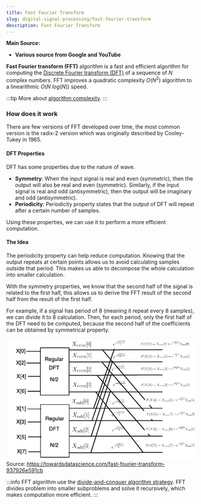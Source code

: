 ```yaml
---
title: Fast Fourier Transform
slug: digital-signal-processing/fast-fourier-transform
description: Fast Fourier Transform
---
```


**Main Source:**

- **Various source from Google and YouTube**

**Fast Fourier transform (FFT)** algorithm is a fast and efficient algorithm for computing the [Discrete Fourier transform (DFT)](/digital-signal-processing/discrete-fourier-transform) of a sequence of $N$ complex numbers. FFT improves a quadratic complexity $O(N^2)$ algorithm to a linearithmic $O(N \: log (N))$ speed.

:::tip
More about [algorithm complexity](/data-structures-and-algorithms/analysis-of-algorithms#big-o-notation).
:::

### How does it work

There are few versions of FFT developed over time, the most common version is the radix-2 version which was originally described by Cooley-Tukey in 1965.

#### DFT Properties

DFT has some properties due to the nature of wave.

- **Symmetry**: When the input signal is real and even (symmetric), then the output will also be real and even (symmetric). Similarly, if the input signal is real and odd (antisymmetric), then the output will be imaginary and odd (antisymmetric).
- **Periodicity**: Periodicity property states that the output of DFT will repeat after a certain number of samples.

Using these properties, we can use it to perform a more efficient computation.

#### The Idea

The periodicity property can help reduce computation. Knowing that the output repeats at certain points allows us to avoid calculating samples outside that period. This makes us able to decompose the whole calculation into smaller calculation.

With the symmetry properties, we know that the second half of the signal is related to the first half, this allows us to derive the FFT result of the second half from the result of the first half.

For example, if a signal has period of 8 (meaning it repeat every 8 samples), we can divide it to 8 calculation. Then, for each period, only the first half of the DFT need to be computed, because the second half of the coefficients can be obtained by symmetrical property.

![DFT algorithm with divide-and-conquer approach](./fft-example.png)  
Source: https://towardsdatascience.com/fast-fourier-transform-937926e591cb

:::info
FFT algorithm use the [divide-and-conquer algorithm strategy](/data-structures-and-algorithms/divide-and-conquer). FFT divides problem into smaller subproblems and solve it recursively, which makes computation more efficient.
:::
